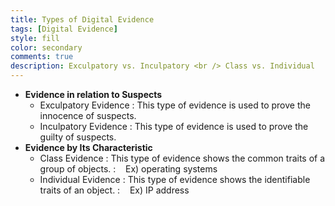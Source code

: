 ```yaml
---
title: Types of Digital Evidence
tags: [Digital Evidence]
style: fill
color: secondary
comments: true
description: Exculpatory vs. Inculpatory <br /> Class vs. Individual
---
```

* **Evidence in relation to Suspects**
  * Exculpatory Evidence
    : This type of evidence is used to prove the innocence of suspects.
  * Inculpatory Evidence
    : This type of evidence is used to prove the guilty of suspects.
* **Evidence by Its Characteristic**
  * Class Evidence
    : This type of evidence shows the common traits of a group of objects.
    : &nbsp;&nbsp;&nbsp;Ex) operating systems
  * Individual Evidence
    : This type of evidence shows the identifiable traits of an object.
    : &nbsp;&nbsp;&nbsp;Ex) IP address